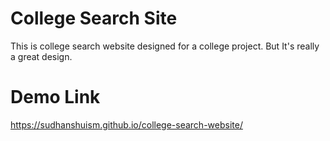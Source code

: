 # College Search Site
This is college search website designed for a college project. But It's really a great design.

# Demo Link
https://sudhanshuism.github.io/college-search-website/

